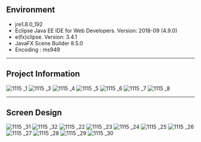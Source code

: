 ## Environment
 - jre1.8.0_192
 - Eclipse Java EE IDE for Web Developers. Version: 2018-09 (4.9.0)
 - e(fx)clipse. Version: 3.4.1
 - JavaFX Scene Builder 8.5.0
 - Encoding : ms949
<hr>


## Project Information

![1115 _1](https://user-images.githubusercontent.com/46562057/54027629-984cd880-41e5-11e9-9775-7f61f74b6705.png)
![1115 _3](https://user-images.githubusercontent.com/46562057/54027630-984cd880-41e5-11e9-8c68-ab47bf3da234.png)
![1115 _4](https://user-images.githubusercontent.com/46562057/54027633-984cd880-41e5-11e9-8447-7d6ccb57c030.png)
![1115 _5](https://user-images.githubusercontent.com/46562057/54027634-98e56f00-41e5-11e9-8b35-1519b030aebc.png)
![1115 _6](https://user-images.githubusercontent.com/46562057/54027635-98e56f00-41e5-11e9-8cbc-3ebe2ed6cf65.png)
![1115 _7](https://user-images.githubusercontent.com/46562057/54027636-98e56f00-41e5-11e9-8809-ebf3bcd78908.png)
![1115 _8](https://user-images.githubusercontent.com/46562057/54027637-98e56f00-41e5-11e9-91e5-1746b9016c7d.png)
<hr>

## Screen Design

![1115 _31](https://user-images.githubusercontent.com/46562057/54027697-bfa3a580-41e5-11e9-843b-2c92b44eb155.png)
![1115 _32](https://user-images.githubusercontent.com/46562057/54027699-c03c3c00-41e5-11e9-9890-4b631ab6a4ec.png)
![1115 _22](https://user-images.githubusercontent.com/46562057/54027688-bdd9e200-41e5-11e9-93bf-8529c160b92c.png)
![1115 _23](https://user-images.githubusercontent.com/46562057/54027689-bdd9e200-41e5-11e9-8ecd-47a30b55b091.png)
![1115 _24](https://user-images.githubusercontent.com/46562057/54027690-be727880-41e5-11e9-945c-7a0e7020ae13.png)
![1115 _25](https://user-images.githubusercontent.com/46562057/54027691-be727880-41e5-11e9-9be8-f9d1561dd745.png)
![1115 _26](https://user-images.githubusercontent.com/46562057/54027692-be727880-41e5-11e9-9c2c-15fe4d99cc9b.png)
![1115 _27](https://user-images.githubusercontent.com/46562057/54027693-bf0b0f00-41e5-11e9-8a73-e0f6bd8813ad.png)
![1115 _28](https://user-images.githubusercontent.com/46562057/54027694-bf0b0f00-41e5-11e9-9568-866f47b663d8.png)
![1115 _29](https://user-images.githubusercontent.com/46562057/54027695-bfa3a580-41e5-11e9-8246-db0cca98eb6f.png)
![1115 _30](https://user-images.githubusercontent.com/46562057/54027696-bfa3a580-41e5-11e9-8180-2cc8e865066b.png)
